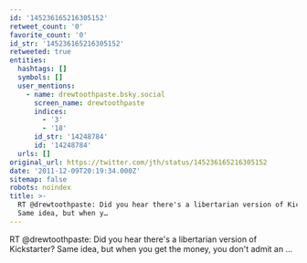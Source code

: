 ```yaml
---
id: '145236165216305152'
retweet_count: '0'
favorite_count: '0'
id_str: '145236165216305152'
retweeted: true
entities:
  hashtags: []
  symbols: []
  user_mentions:
    - name: drewtoothpaste.bsky.social
      screen_name: drewtoothpaste
      indices:
        - '3'
        - '18'
      id_str: '14248784'
      id: '14248784'
  urls: []
original_url: https://twitter.com/jth/status/145236165216305152
date: '2011-12-09T20:19:34.000Z'
sitemap: false
robots: noindex
title: >-
  RT @drewtoothpaste: Did you hear there's a libertarian version of Kickstarter?
  Same idea, but when y…
---
```


RT @drewtoothpaste: Did you hear there's a libertarian version of Kickstarter? Same idea, but when you get the money, you don't admit an ...